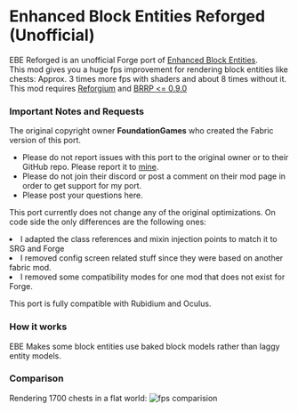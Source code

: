 # Enhanced Block Entities Reforged (Unofficial)
EBE Reforged is an unofficial Forge port of [Enhanced Block Entities](https://legacy.curseforge.com/minecraft/mc-mods/enhanced-block-entities).  
This mod gives you a huge fps improvement for rendering block entities like chests: Approx. 3 times more fps with shaders and about 8 times without it.  
This mod requires [Reforgium](https://modrinth.com/mod/reforgium) and [BRRP <= 0.9.0](https://www.curseforge.com/minecraft/mc-mods/better-runtime-resource-pack/files)

### Important Notes and Requests
The original copyright owner **FoundationGames** who created the Fabric version of this port.

- Please do not report issues with this port to the original owner or to their GitHub repo. Please report it to [mine](https://github.com/CCr4ft3r/EnhancedBlockEntitiesReforged/issues).<br>
- Please do not join their discord or post a comment on their mod page in order to get support for my port.<br>
- Please post your questions here.

This port currently does not change any of the original optimizations. On code side the only differences are the following ones:

<li>I adapted the class references and mixin injection points to match it to SRG and Forge</li>
<li>I removed config screen related stuff since they were based on another fabric mod.</li>
<li>I removed some compatibility modes for one mod that does not exist for Forge.</li>

This port is fully compatible with Rubidium and Oculus.

### How it works
EBE Makes some block entities use baked block models rather than laggy entity models.

### Comparison
Rendering 1700 chests in a flat world:
![fps comparision](https://i.imgur.com/vFZzhue.png)